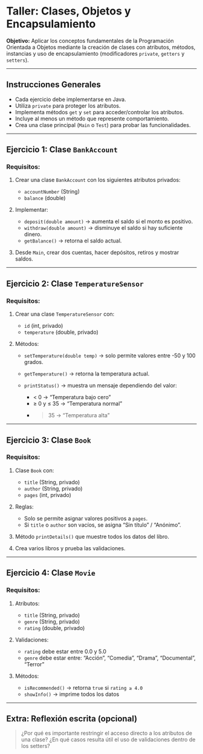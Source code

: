 # Taller: Clases, Objetos y Encapsulamiento

**Objetivo:** Aplicar los conceptos fundamentales de la Programación Orientada a Objetos mediante la creación de clases con atributos, métodos, instancias y uso de encapsulamiento (modificadores `private`, `getters` y `setters`).

---

## Instrucciones Generales

* Cada ejercicio debe implementarse en Java.
* Utiliza `private` para proteger los atributos.
* Implementa métodos `get` y `set` para acceder/controlar los atributos.
* Incluye al menos un método que represente comportamiento.
* Crea una clase principal (`Main` o `Test`) para probar las funcionalidades.

---

## Ejercicio 1: Clase `BankAccount`

### Requisitos:

1. Crear una clase `BankAccount` con los siguientes atributos privados:

   * `accountNumber` (String)
   * `balance` (double)

2. Implementar:

   * `deposit(double amount)` → aumenta el saldo si el monto es positivo.
   * `withdraw(double amount)` → disminuye el saldo si hay suficiente dinero.
   * `getBalance()` → retorna el saldo actual.

3. Desde `Main`, crear dos cuentas, hacer depósitos, retiros y mostrar saldos.

---

## Ejercicio 2: Clase `TemperatureSensor`

### Requisitos:

1. Crear una clase `TemperatureSensor` con:

   * `id` (int, privado)
   * `temperature` (double, privado)

2. Métodos:

   * `setTemperature(double temp)` → solo permite valores entre -50 y 100 grados.
   * `getTemperature()` → retorna la temperatura actual.
   * `printStatus()` → muestra un mensaje dependiendo del valor:

     * < 0 → “Temperatura bajo cero”
     * ≥ 0 y ≤ 35 → “Temperatura normal”
     * > 35 → “Temperatura alta”

---

## Ejercicio 3: Clase `Book`

### Requisitos:

1. Clase `Book` con:

   * `title` (String, privado)
   * `author` (String, privado)
   * `pages` (int, privado)

2. Reglas:

   * Solo se permite asignar valores positivos a `pages`.
   * Si `title` o `author` son vacíos, se asigna “Sin título” / “Anónimo”.

3. Método `printDetails()` que muestre todos los datos del libro.

4. Crea varios libros y prueba las validaciones.

---

## Ejercicio 4: Clase `Movie`

### Requisitos:

1. Atributos:

   * `title` (String, privado)
   * `genre` (String, privado)
   * `rating` (double, privado)

2. Validaciones:

   * `rating` debe estar entre 0.0 y 5.0
   * `genre` debe estar entre: “Acción”, “Comedia”, “Drama”, “Documental”, “Terror”

3. Métodos:

   * `isRecommended()` → retorna `true` si `rating ≥ 4.0`
   * `showInfo()` → imprime todos los datos

---

## Extra: Reflexión escrita (opcional)

> ¿Por qué es importante restringir el acceso directo a los atributos de una clase?
> ¿En qué casos resulta útil el uso de validaciones dentro de los setters?

